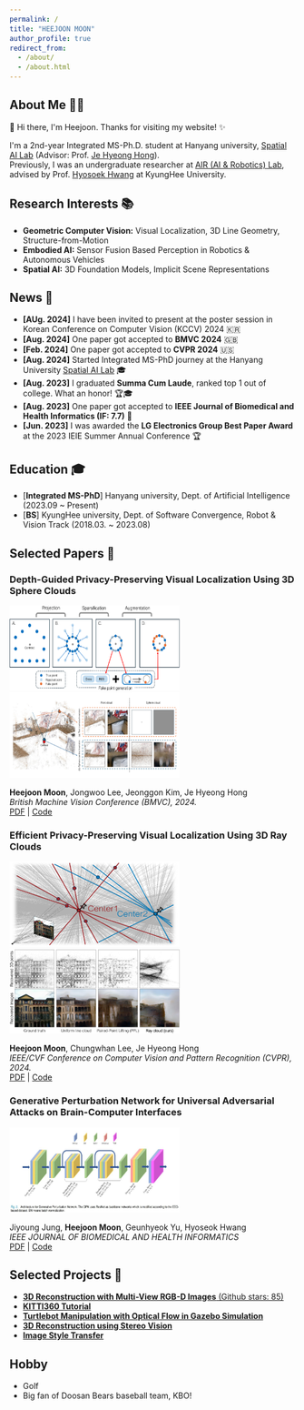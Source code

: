 ```yaml
---
permalink: /
title: "HEEJOON MOON"
author_profile: true
redirect_from: 
  - /about/
  - /about.html
---
```


## About Me 👨‍💻
👋 Hi there, I'm Heejoon. Thanks for visiting my website! ✨ 
 
I'm a 2nd-year Integrated MS-Ph.D. student at Hanyang university, [Spatial AI Lab](https://www.sailab.kr/
) (Advisor: Prof. [Je Hyeong Hong](https://zrr.kr/YkZK)).     
Previously, I was an undergraduate researcher at [AIR (AI & Robotics) Lab](http://airlab.khu.ac.kr/
), advised by Prof. [Hyosoek Hwang](https://zrr.kr/OzVb) at KyungHee University.     

## Research Interests 📚

- **Geometric Computer Vision:** Visual Localization, 3D Line Geometry, Structure-from-Motion
- **Embodied AI:** Sensor Fusion Based Perception in Robotics & Autonomous Vehicles   
- **Spatial AI:** 3D Foundation Models, Implicit Scene Representations

## News 📰

- **[AUg. 2024]** I have been invited to present at the poster session in Korean Conference on Computer Vision (KCCV) 2024 🇰🇷 
- **[Aug. 2024]** One paper got accepted to **BMVC 2024** 🇬🇧
- **[Feb. 2024]** One paper got accepted to **CVPR 2024** 🇺🇸
- **[Aug. 2024]** Started Integrated MS-PhD journey at the Hanyang University [Spatial AI Lab](https://www.sailab.kr/) 🎓
- **[Aug. 2023]** I graduated **Summa Cum Laude**, ranked top 1 out of college. What an honor! 🏆🎓
- **[Aug. 2023]** One paper got accepted to **IEEE Journal of Biomedical and Health Informatics (IF: 7.7)** 📄 
- **[Jun. 2023]** I was awarded the **LG Electronics Group Best Paper Award** at the 2023 IEIE Summer Annual Conference 🏆

  
## Education 🎓

- [**Integrated MS-PhD**] Hanyang university, Dept. of Artificial Intelligence (2023.09 ~ Present)
- [**BS**] KyungHee university, Dept. of Software Convergence, Robot & Vision Track (2018.03. ~ 2023.08)

<!-- ## I'm currently working & studying 
- Privacy-Preserving Localization
- 3D Vision & SLAM -->

## Selected Papers 📄

### Depth-Guided Privacy-Preserving Visual Localization Using 3D Sphere Clouds
<img src="../images/spherecloud_generation.png" width="300" height="150"><img src="../images/spherecloud_attack.png" width="300" height="150">

**Heejoon Moon**, Jongwoo Lee, Jeonggon Kim, Je Hyeong Hong  
_British Machine Vision Conference (BMVC), 2024._  
[PDF](https://bmva-archive.org.uk/bmvc/2024/papers/Paper_267/paper.pdf) | [Code](https://github.com/PHANTOM0122/Sphere-cloud)

### Efficient Privacy-Preserving Visual Localization Using 3D Ray Clouds 
<img src="../images/Raycloud1.png" width="300" height="150"><img src="../images/Raycloud2.png" width="300" height="150">

**Heejoon Moon**, Chungwhan Lee, Je Hyeong Hong  
_IEEE/CVF Conference on Computer Vision and Pattern Recognition (CVPR), 2024._  
[PDF](https://openaccess.thecvf.com/content/CVPR2024/papers/Moon_Efficient_Privacy-Preserving_Visual_Localization_Using_3D_Ray_Clouds_CVPR_2024_paper.pdf) | [Code](https://github.com/PHANTOM0122/Ray-cloud)

### Generative Perturbation Network for Universal Adversarial Attacks on Brain-Computer Interfaces 
<img src="../images/GPN.jpg" width="300" height="150">

Jiyoung Jung, **Heejoon Moon**, Geunhyeok Yu, Hyoseok Hwang  
_IEEE JOURNAL OF BIOMEDICAL AND HEALTH INFORMATICS_  
[PDF](https://ieeexplore.ieee.org/stamp/stamp.jsp?tp=&arnumber=10213992) | [Code](https://github.com/AIRLABkhu/Generative-Perturbation-Networks)

## Selected Projects 🚀
- [ **3D Reconstruction with Multi-View RGB-D Images** (Github stars: 85) ](https://github.com/PHANTOM0122/KITTI360_Tutorial)
- [ **KITTI360 Tutorial** ](https://github.com/PHANTOM0122/KITTI360_Tutorial)
- [ **Turtlebot Manipulation with Optical Flow in Gazebo Simulation** ](https://github.com/PHANTOM0122/ROS_Gazebo_Simulator_with_Opticalflow)
- [ **3D Reconstruction using Stereo Vision** ](https://github.com/PHANTOM0122/3D_Reconstruction)
- [ **Image Style Transfer** ](https://github.com/Hyper-Vision-DeepLearning/Style-Transfer)

## Hobby
- Golf
- Big fan of Doosan Bears baseball team, KBO!
